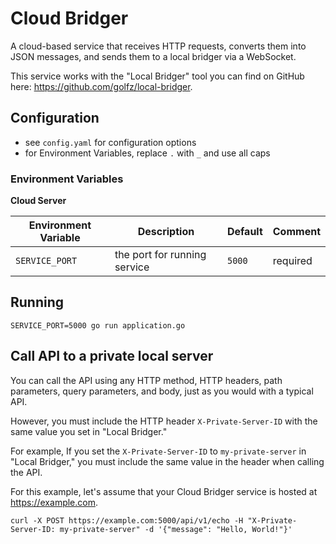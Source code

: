 # Cloud Bridger

A cloud-based service that receives HTTP requests, converts them into JSON messages, and sends them to a local bridger
via a WebSocket.

This service works with the "Local Bridger" tool you can find on GitHub here: https://github.com/golfz/local-bridger.

## Configuration

- see `config.yaml` for configuration options
- for Environment Variables, replace `.` with `_` and use all caps

### Environment Variables

**Cloud Server**

| Environment Variable | Description                  | Default | Comment  |
|----------------------|------------------------------|---------|----------|
| `SERVICE_PORT`       | the port for running service | `5000`  | required |

## Running

```shell
SERVICE_PORT=5000 go run application.go
```

## Call API to a private local server

You can call the API using any HTTP method, HTTP headers, path parameters, query parameters, and body, just as you would
with a
typical API.

However, you must include the HTTP header `X-Private-Server-ID` with the same value you set in "Local Bridger."

For example, If you set the `X-Private-Server-ID` to `my-private-server` in "Local Bridger," you must include the same
value in the header when calling the API.

For this example, let's assume that your Cloud Bridger service is hosted at https://example.com.

```shell
curl -X POST https://example.com:5000/api/v1/echo -H "X-Private-Server-ID: my-private-server" -d '{"message": "Hello, World!"}'
```
